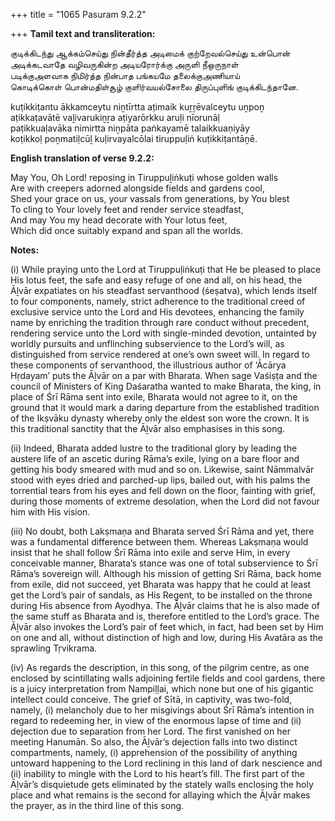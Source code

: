 +++
title = "1065 Pasuram 9.2.2"

+++
**Tamil text and transliteration:**

குடிக்கிடந்து ஆக்கம்செய்து நின்தீர்த்த அடிமைக் குற்றேவல்செய்து உன்பொன்  
அடிக்கடவாதே வழிவருகின்ற அடியரோர்க்கு அருளி நீஒருநாள்  
படிக்குஅளவாக நிமிர்த்த நின்பாத பங்கயமே தலைக்குஅணியாய்  
கொடிக்கொள் பொன்மதிள்சூழ் குளிர்வயல்சோலை திருப்புளிங் குடிக்கிடந்தானே.

kuṭikkiṭantu ākkamceytu niṉtīrtta aṭimaik kuṟṟēvalceytu uṉpoṉ  
aṭikkaṭavātē vaḻivarukiṉṟa aṭiyarōrkku aruḷi nīorunāḷ  
paṭikkuaḷavāka nimirtta niṉpāta paṅkayamē talaikkuaṇiyāy  
koṭikkoḷ poṉmatiḷcūḻ kuḷirvayalcōlai tiruppuḷiṅ kuṭikkiṭantāṉē.

**English translation of verse 9.2.2:**

May You, Oh Lord! reposing in Tiruppuḻiṅkuṭi whose golden walls  
Are with creepers adorned alongside fields and gardens cool,  
Shed your grace on us, your vassals from generations, by You blest  
To cling to Your lovely feet and render service steadfast,  
And may You my head decorate with Your lotus feet,  
Which did once suitably expand and span all the worlds.

**Notes:**

\(i\) While praying unto the Lord at Tiruppuḷiṅkuṭi that He be pleased to place His lotus feet, the safe and easy refuge of one and all, on his head, the Āḻvār expatiates on his steadfast servanthood (śeṣatva), which lends itself to four components, namely, strict adherence to the traditional creed of exclusive service unto the Lord and His devotees, enhancing the family name by enriching the tradition through rare conduct without precedent, rendering service unto the Lord with single-minded devotion, untainted by worldly pursuits and unflinching subservience to the Lord’s will, as distinguished from service rendered at one’s own sweet will. In regard to these components of servanthood, the illustrious author of ‘Ācārya Hṛdayam’ puts the Āḻvār on a par with Bharata. When sage Vaśiṣṭa and the council of Ministers of King Daśaratha wanted to make Bharata, the king, in place of Śrī Rāma sent into exile, Bharata would not agree to it, on the ground that it would mark a daring departure from the established tradition of the Ikṣvāku dynasty whereby only the eldest son wore the crown. It is this traditional sanctity that the Āḻvār also emphasises in this song.

\(ii\) Indeed, Bharata added lustre to the traditional glory by leading the austere life of an ascetic during Rāma’s exile, lying on a bare floor and getting his body smeared with mud and so on. Likewise, saint Nāmmalvār stood with eyes dried and parched-up lips, bailed out, with his palms the torrential tears from his eyes and fell down on the floor, fainting with grief, during those moments of extreme desolation, when the Lord did not favour him with His vision.

\(iii\) No doubt, both Lakṣmaṇa and Bharata served Śrī Rāma and yet, there was a fundamental difference between them. Whereas Lakṣmaṇa would insist that he shall follow Śrī Rāma into exile and serve Him, in every conceivable manner, Bharata’s stance was one of total subservience to Śrī Rāma’s sovereign will. Although his mission of getting Sri Rāma, back home from exile, did not succeed, yet Bharata was happy that he could at least get the Lord’s pair of sandals, as His Regent, to be installed on the throne during His absence from Ayodhya. The Āḻvār claims that he is also made of the same stuff as Bharata and is, therefore entitled to the Lord’s grace. The Āḻvār also invokes the Lord’s pair of feet which, in fact, had been set by Him on one and all, without distinction of high and low, during His Avatāra as the sprawling Tṛvikrama.

\(iv\) As regards the description, in this song, of the pilgrim centre, as one enclosed by scintillating walls adjoining fertile fields and cool gardens, there is a juicy interpretation from Nampiḷḷai, which none but one of his gigantic intellect could conceive. The grief of Sītā, in captivity, was two-fold, namely, (i) melancholy due to her misgivings about Śrī Rāma’s intention in regard to redeeming her, in view of the enormous lapse of time and (ii) dejection due to separation from her Lord. The first vanished on her meeting Hanumān. So also, the Āḻvār’s dejection falls into two distinct compartments, namely, (i) apprehension of the possibility of anything untoward happening to the Lord reclining in this land of dark nescience and (ii) inability to mingle with the Lord to his heart’s fill. The first part of the Āḻvār’s disquietude gets eliminated by the stately walls enclosing the holy place and what remains is the second for allaying which the Āḻvār makes the prayer, as in the third line of this song.


